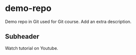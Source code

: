 # demo-repo

Demo repo in Git used for Git course.
Add an extra description.

## Subheader

Watch tutorial on Youtube.